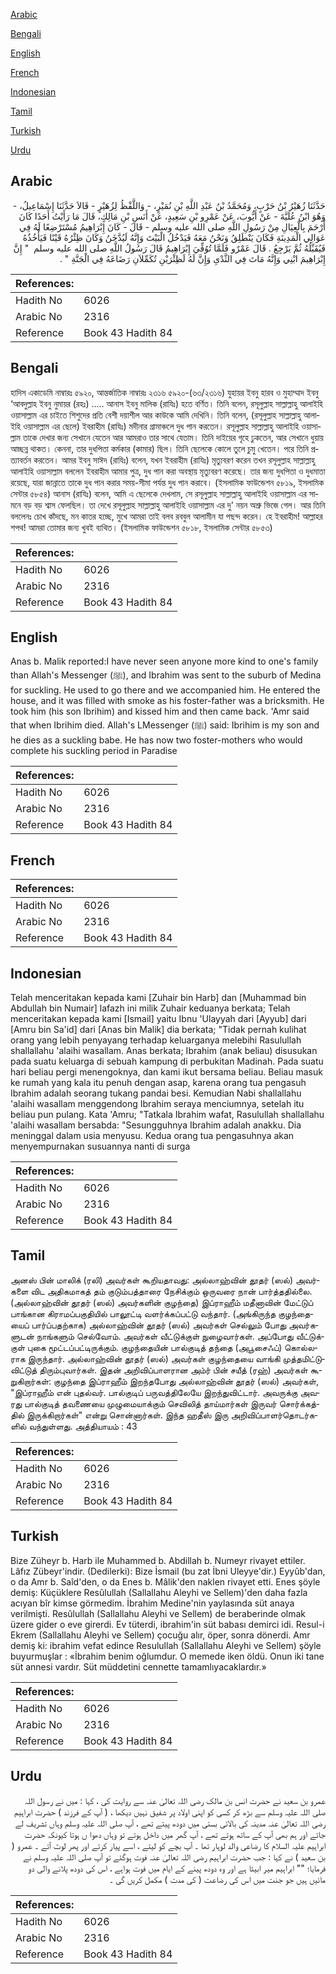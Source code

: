 [Arabic](#arabic)

[Bengali](#bengali)

[English](#english)

[French](#french)

[Indonesian](#indonesian)

[Tamil](#tamil)

[Turkish](#turkish)

[Urdu](#urdu)

## Arabic


<div dir="rtl" lang="ar" style={{fontSize:'larger',backgroundColor:'#f8f9fa',padding:20}}>
حَدَّثَنَا زُهَيْرُ بْنُ حَرْبٍ، وَمُحَمَّدُ بْنُ عَبْدِ اللَّهِ بْنِ نُمَيْرٍ، - وَاللَّفْظُ لِزُهَيْرٍ - قَالاَ حَدَّثَنَا إِسْمَاعِيلُ، - وَهُوَ ابْنُ عُلَيَّةَ - عَنْ أَيُّوبَ، عَنْ عَمْرِو بْنِ سَعِيدٍ، عَنْ أَنَسِ بْنِ مَالِكٍ، قَالَ مَا رَأَيْتُ أَحَدًا كَانَ أَرْحَمَ بِالْعِيَالِ مِنْ رَسُولِ اللَّهِ صلى الله عليه وسلم - قَالَ - كَانَ إِبْرَاهِيمُ مُسْتَرْضِعًا لَهُ فِي عَوَالِي الْمَدِينَةِ فَكَانَ يَنْطَلِقُ وَنَحْنُ مَعَهُ فَيَدْخُلُ الْبَيْتَ وَإِنَّهُ لَيُدَّخَنُ وَكَانَ ظِئْرُهُ قَيْنًا فَيَأْخُذُهُ فَيُقَبِّلُهُ ثُمَّ يَرْجِعُ ‏.‏ قَالَ عَمْرٌو فَلَمَّا تُوُفِّيَ إِبْرَاهِيمُ قَالَ رَسُولُ اللَّهِ صلى الله عليه وسلم ‏ "‏ إِنَّ إِبْرَاهِيمَ ابْنِي وَإِنَّهُ مَاتَ فِي الثَّدْىِ وَإِنَّ لَهُ لَظِئْرَيْنِ تُكَمِّلاَنِ رَضَاعَهُ فِي الْجَنَّةِ ‏"‏ ‏.‏
</div>
<div style={{backgroundColor:'#f8f9fa',padding:20, marginBottom: 10}}><table> <thead> <tr> <th>References:</th> <th></th> </tr> </thead> <tbody><tr><td>Hadith No</td><td>6026</td></tr><tr><td>Arabic No</td><td>2316</td></tr><tr><td>Reference</td><td>Book 43 Hadith 84</td></tr></tbody></table></div>

## Bengali


<div dir="ltr" lang="bn" style={{fontSize:'larger',backgroundColor:'#f8f9fa',padding:20}}>
হাদিস একাডেমি নাম্বারঃ ৫৯২০, আন্তর্জাতিক নাম্বারঃ ২৩১৬ ৫৯২০-(৬৩/২৩১৬) যুহায়র ইবনু হারব ও মুহাম্মাদ ইবনু ‘আবদুল্লাহ ইবনু নুমায়র (রহঃ) ..... আনাস ইবনু মালিক (রাযিঃ) হতে বর্ণিত। তিনি বলেন, রসূলুল্লাহ সাল্লাল্লাহু আলাইহি ওয়াসাল্লাম এর চাইতে শিশুদের প্রতি বেশী দয়াশীল আর কাউকে আমি দেখিনি। তিনি বলেন, (রসূলুল্লাহ সাল্লাল্লাহু আলাইহি ওয়াসাল্লাম এর ছেলে) ইবরাহীম (রাযিঃ) মদীনার গ্রামাঞ্চলে দুধ পান করতেন। রসূলুল্লাহ সাল্লাল্লাহু আলাইহি ওয়াসাল্লাম তাকে দেখার জন্য সেখানে যেতেন আর আমরাও তার সাথে যেতাম। তিনি দাইয়ের গৃহে ঢুকতেন, আর সেখানে ধুয়ায় আচ্ছন্ন থাকত। কেননা, তার দুধপিতা কর্মকার (কামার) ছিল। তিনি ছেলেকে কোলে তুলে চুমু খেতেন। পরে তিনি প্রত্যাবর্তন করতেন। আমর ইবনু সাঈদ (রাযিঃ) বলেন, যখন ইবরাহীম (রাযিঃ) মৃত্যুবরণ করেন তখন রসূলুল্লাহ সাল্লাল্লাহু আলাইহি ওয়াসাল্লাম বললেন ইবরাহীম আমার পুত্র, দুধ পান করা অবস্থায় মৃত্যুবরণ করেছে। তার জন্য দুধপিতা ও দুধমাতা রয়েছে, যারা জান্নাতে তাকে দুধ পান করার সময়-সীমা পর্যন্ত দুধ পান করাবে। (ইসলামিক ফাউন্ডেশন ৫৮১৯, ইসলামিক সেন্টার ৫৮৫৪) আনাস (রাযিঃ) বলেন, আমি এ ছেলেকে দেখলাম, সে রসূলুল্লাহ সাল্লাল্লাহু আলাইহি ওয়াসাল্লাম এর সামনে বড় বড় শ্বাস ফেলছিল। তা দেখে রসূলুল্লাহ সাল্লাল্লাহু আলাইহি ওয়াসাল্লাম এর দু' নয়ন অশ্রু ভিজে গেল। আর তিনি বললেনঃ চোখ কাঁদছে, মন কাতর হচ্ছে, মুখে আমরা তাই বলব রববুল আলামীন যা পছন্দ করেন। হে ইবরাহীম! আল্লাহর শপথ! আমরা তোমার জন্য খুবই ব্যথিত। (ইসলামিক ফাউন্ডেশন ৫৮১৮, ইসলামিক সেন্টার ৫৮৫৩)
</div>
<div style={{backgroundColor:'#f8f9fa',padding:20, marginBottom: 10}}><table> <thead> <tr> <th>References:</th> <th></th> </tr> </thead> <tbody><tr><td>Hadith No</td><td>6026</td></tr><tr><td>Arabic No</td><td>2316</td></tr><tr><td>Reference</td><td>Book 43 Hadith 84</td></tr></tbody></table></div>

## English


<div dir="ltr" lang="en" style={{fontSize:'larger',backgroundColor:'#f8f9fa',padding:20}}>
Anas b. Malik reported:I have never seen anyone more kind to one's family than Allah's Messenger (ﷺ), and Ibrahim was sent to the suburb of Medina for suckling. He used to go there and we accompanied him. He entered the house, and it was filled with smoke as his foster-father was a bricksmith. He took him (his son Ibrihim) and kissed him and then came back. 'Amr said that when Ibrihim died. Allah's LMessenger (ﷺ) said: Ibrihim is my son and he dies as a suckling babe. He has now two foster-mothers who would complete his suckling period in Paradise
</div>
<div style={{backgroundColor:'#f8f9fa',padding:20, marginBottom: 10}}><table> <thead> <tr> <th>References:</th> <th></th> </tr> </thead> <tbody><tr><td>Hadith No</td><td>6026</td></tr><tr><td>Arabic No</td><td>2316</td></tr><tr><td>Reference</td><td>Book 43 Hadith 84</td></tr></tbody></table></div>

## French


<div dir="ltr" lang="fr" style={{fontSize:'larger',backgroundColor:'#f8f9fa',padding:20}}>

</div>
<div style={{backgroundColor:'#f8f9fa',padding:20, marginBottom: 10}}><table> <thead> <tr> <th>References:</th> <th></th> </tr> </thead> <tbody><tr><td>Hadith No</td><td>6026</td></tr><tr><td>Arabic No</td><td>2316</td></tr><tr><td>Reference</td><td>Book 43 Hadith 84</td></tr></tbody></table></div>

## Indonesian


<div dir="ltr" lang="id" style={{fontSize:'larger',backgroundColor:'#f8f9fa',padding:20}}>
Telah menceritakan kepada kami [Zuhair bin Harb] dan [Muhammad bin Abdullah bin Numair] lafazh ini milik Zuhair keduanya berkata; Telah menceritakan kepada kami [Ismail] yaitu Ibnu 'Ulayyah dari [Ayyub] dari [Amru bin Sa'id] dari [Anas bin Malik] dia berkata; "Tidak pernah kulihat orang yang lebih penyayang terhadap keluarganya melebihi Rasulullah shallallahu 'alaihi wasallam. Anas berkata; Ibrahim (anak beliau) disusukan pada suatu keluarga di sebuah kampung di perbukitan Madinah. Pada suatu hari beliau pergi menengoknya, dan kami ikut bersama beliau. Beliau masuk ke rumah yang kala itu penuh dengan asap, karena orang tua pengasuh Ibrahim adalah seorang tukang pandai besi. Kemudian Nabi shallallahu 'alaihi wasallam menggendong Ibrahim seraya menciumnya, setelah itu beliau pun pulang. Kata 'Amru; "Tatkala Ibrahim wafat, Rasulullah shallallahu 'alaihi wasallam bersabda: "Sesungguhnya Ibrahim adalah anakku. Dia meninggal dalam usia menyusu. Kedua orang tua pengasuhnya akan menyempurnakan susuannya nanti di surga
</div>
<div style={{backgroundColor:'#f8f9fa',padding:20, marginBottom: 10}}><table> <thead> <tr> <th>References:</th> <th></th> </tr> </thead> <tbody><tr><td>Hadith No</td><td>6026</td></tr><tr><td>Arabic No</td><td>2316</td></tr><tr><td>Reference</td><td>Book 43 Hadith 84</td></tr></tbody></table></div>

## Tamil


<div dir="ltr" lang="ta" style={{fontSize:'larger',backgroundColor:'#f8f9fa',padding:20}}>
அனஸ் பின் மாலிக் (ரலி) அவர்கள் கூறியதாவது: அல்லாஹ்வின் தூதர் (ஸல்) அவர்களை விட அதிகமாகத் தம் குடும்பத்தாரை நேசிக்கும் ஒருவரை நான் பார்த்ததில்லை. (அல்லாஹ்வின் தூதர் (ஸல்) அவர்களின் குழந்தை) இப்ராஹீம் மதீனாவின் மேட்டுப் பாங்கான கிராமப்பகுதியில் பாலூட்டி வளர்க்கப்பட்டு வந்தார். (அங்கிருந்த குழந்தையைப் பார்ப்பதற்காக) அல்லாஹ்வின் தூதர் (ஸல்) அவர்கள் செல்லும் போது அவர்களுடன் நாங்களும் செல்வோம். அவர்கள் வீட்டுக்குள் நுழைவார்கள். அப்போது வீட்டுக்குள் புகை மூட்டப்பட்டிருக்கும். குழந்தையின் பால்குடித் தந்தை (அபூசைஃப்) கொல்லராக இருந்தார். அல்லாஹ்வின் தூதர் (ஸல்) அவர்கள் குழந்தையை வாங்கி முத்தமிட்டுவிட்டுத் திரும்புவார்கள். இதன் அறிவிப்பாளரான அம்ர் பின் சயீத் (ரஹ்) அவர்கள் கூறுகிறார்கள்: குழந்தை இப்ராஹீம் இறந்தபோது அல்லாஹ்வின் தூதர் (ஸல்) அவர்கள், "இப்ராஹீம் என் புதல்வர். பால்குடிப் பருவத்திலேயே இறந்துவிட்டார். அவருக்கு அவரது பால்குடித் தவணையை முழுமையாக்கும் செவிலித் தாய்மார்கள் இருவர் சொர்க்கத்தில் இருக்கிறார்கள்" என்று சொன்னார்கள். இந்த ஹதீஸ் இரு அறிவிப்பாளர்தொடர்களில் வந்துள்ளது. அத்தியாயம் : 43
</div>
<div style={{backgroundColor:'#f8f9fa',padding:20, marginBottom: 10}}><table> <thead> <tr> <th>References:</th> <th></th> </tr> </thead> <tbody><tr><td>Hadith No</td><td>6026</td></tr><tr><td>Arabic No</td><td>2316</td></tr><tr><td>Reference</td><td>Book 43 Hadith 84</td></tr></tbody></table></div>

## Turkish


<div dir="ltr" lang="tr" style={{fontSize:'larger',backgroundColor:'#f8f9fa',padding:20}}>
Bize Züheyr b. Harb ile Muhammed b. Abdillah b. Numeyr rivayet ettiler. Lâfız Zübeyr'indir. (Dedilerki): Bize İsmail (bu zat İbni Uleyye'dir.) Eyyûb'dan, o da Amr b. Saîd'den, o da Enes b. Mâlik'den naklen rivayet etti. Enes şöyle demiş: Küçüklere Resûlullah (Sallallahu Aleyhi ve Sellem)'den daha fazla acıyan bîr kimse görmedim. İbrahim Medine'nin yaylasında süt anaya verilmişti. Resûlullah (Sallallahu Aleyhi ve Sellem) de beraberinde olmak üzere gider o eve girerdi. Ev tüterdi, ibrahim'in süt babası demirci idi. Resul-i Ekrem (Sallallahu Aleyhi ve Sellem) çocuğu alır, öper, sonra dönerdi. Amr demiş ki: ibrahim vefat edince Resulullah (Sallallahu Aleyhi ve Sellem) şöyle buyurmuşlar : «İbrahim benim oğlumdur. O memede iken öldü. Onun iki tane süt annesi vardır. Süt müddetini cennette tamamlıyacaklardır.»
</div>
<div style={{backgroundColor:'#f8f9fa',padding:20, marginBottom: 10}}><table> <thead> <tr> <th>References:</th> <th></th> </tr> </thead> <tbody><tr><td>Hadith No</td><td>6026</td></tr><tr><td>Arabic No</td><td>2316</td></tr><tr><td>Reference</td><td>Book 43 Hadith 84</td></tr></tbody></table></div>

## Urdu


<div dir="rtl" lang="ur" style={{fontSize:'larger',backgroundColor:'#f8f9fa',padding:20}}>
عمرو بن سعید نے حضرت انس بن مالک رضی اللہ تعالیٰ عنہ سے روایت کی ، کہا : میں نے رسول اللہ صلی اللہ علیہ وسلم سے بڑھ کر کسی کو اپنی اولاد پر شفیق نہیں دیکھا ، ( آپ کے فرزند ) حضرت ابراہیم رضی اللہ تعالیٰ عنہ مدینہ کی بالائی بستی میں دودھ پیتے تھے ، آپ صلی اللہ علیہ وسلم وہاں تشریف لے جاتے اور ہم بھی آپ کے ساتھ ہوتے تھے ، آپ گھر میں داخل ہوتے تو وہاں دھوا ں ہوتا کیونکہ حضرت ابراہیم علیہ السلام کا رضاعی والد لوہار تھا ۔ آپ بچے کو لیتے ، اسے پیار کرتے اور پھر لوٹ آتے ۔ عمرو ( بن سعید ) نے کہا : جب حضرت ابراہیم رضی اللہ تعالیٰ عنہ فوت ہوگئے تو آپ صلی اللہ علیہ وسلم نے فرمایا؛ "" ابراہیم میر ابیٹا ہے اور وہ دودھ پینے کے ایام میں فوت ہواہے ، اس کی دودھ پلانے والی دو مائیں ہیں جو جنت میں اس کی رضاعت ( کی مدت ) مکمل کریں گی ۔
</div>
<div style={{backgroundColor:'#f8f9fa',padding:20, marginBottom: 10}}><table> <thead> <tr> <th>References:</th> <th></th> </tr> </thead> <tbody><tr><td>Hadith No</td><td>6026</td></tr><tr><td>Arabic No</td><td>2316</td></tr><tr><td>Reference</td><td>Book 43 Hadith 84</td></tr></tbody></table></div>